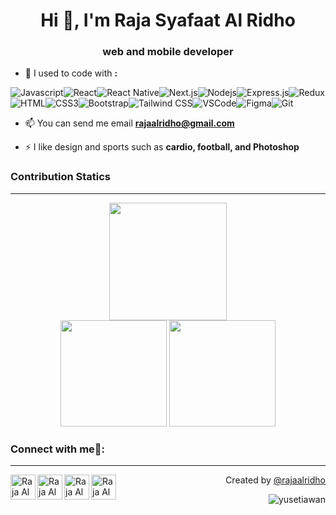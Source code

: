 
<h1 align="center">Hi 👋, I'm Raja Syafaat Al Ridho</h1>
<h3 align="center">web and mobile developer</h3>

- 🔭 I used to code with  **:**

  <p>
![Javascript](https://img.shields.io/badge/Javascript-F0DB4F?style=for-the-badge&labelColor=black&logo=javascript&logoColor=F0DB4F)![React](https://img.shields.io/badge/-React-61DBFB?style=for-the-badge&labelColor=black&logo=react&logoColor=61DBFB)![React Native](https://img.shields.io/badge/React_Native-20232A?style=for-the-badge&logo=react&logoColor=61DAFB)![Next.js](https://img.shields.io/badge/next.js-000000?style=for-the-badge&logo=nextdotjs&logoColor=white)![Nodejs](https://img.shields.io/badge/Nodejs-3C873A?style=for-the-badge&labelColor=black&logo=node.js&logoColor=3C873A)![Express.js](https://img.shields.io/badge/Express.js-000000?style=for-the-badge&logo=express&logoColor=white)![Redux](https://img.shields.io/badge/Redux-593D88?style=for-the-badge&logo=redux&logoColor=white)![HTML](https://img.shields.io/badge/HTML5-E34F26?style=for-the-badge&logo=html5&logoColor=white)![CSS3](https://img.shields.io/badge/CSS3-1572B6?style=for-the-badge&logo=css3&logoColor=white)![Bootstrap](https://img.shields.io/badge/Bootstrap-563D7C?style=for-the-badge&logo=bootstrap&logoColor=white)![Tailwind CSS](https://img.shields.io/badge/Tailwind%20CSS-38B2AC?style=for-the-badge&logo=tailwind-css&logoColor=white)![VSCode](https://img.shields.io/badge/Visual_Studio-0078d7?style=for-the-badge&logo=visual%20studio&logoColor=white)![Figma](https://img.shields.io/badge/Figma-F24E1E?style=for-the-badge&logo=figma&logoColor=white)![Git](https://img.shields.io/badge/Git-F05032?style=for-the-badge&logo=git&logoColor=white)
</p>


- 📫 You can send me email **rajaalridho@gmail.com**

- ⚡ I like design and sports such as **cardio, football, and Photoshop**


### Contribution Statics 
---

<p align="center">
<a align="center"><img width="auto" height="188" src="http://github-profile-summary-cards.vercel.app/api/cards/profile-details?username=alridho12&theme=default" /></a>
<br>
<a align="center"><img width="auto" height="170" src="https://github-readme-stats.vercel.app/api/top-langs/?username=alridho12&text_color=000000&bg_color=FFFFFF&title_color=94b4a4&langs_count=10&layout=compact&hide_border=false" /></a>
<a align="center"><img width="auto" height="170" src="http://github-profile-summary-cards.vercel.app/api/cards/stats?username=alridho12&theme=default" /></a>
</p>


### Connect with me🤝:
---

<p>
  <a href="mailto:rajaalridho@gmail.com">
    <img align="left" alt="Raja Al Ridho | Gmail" width="40px" src="https://www.vectorlogo.zone/logos/gmail/gmail-tile.svg" />
  </a>
   <a href="https://github.com/alridho12">
    <img align="left" alt="Raja Al Ridho | Github" width="40px" src="https://www.vectorlogo.zone/logos/github/github-tile.svg" />
  </a>
   <a href="https://www.instagram.com/raja.ridho/">
    <img align="left" alt="Raja Al Ridho | Instagram" width=40px" src="https://www.vectorlogo.zone/logos/instagram/instagram-tile.svg" />
  </a>
   <a href="https://www.linkedin.com/in/rajaalridho/">
    <img align="left" alt="Raja Al Ridho | Instagram" width="40px" src="https://www.vectorlogo.zone/logos/linkedin/linkedin-icon.svg" />
  </a>
 
</p>

<p align="right" > Created by <a href="https://github.com/alridho12"> @rajaalridho </a></p>
<p align="right" > <img src="https://komarev.com/ghpvc/?username=alridho12&label=Profile%20views&color=183D3D&style=flat" alt="yusetiawan" /> </p
